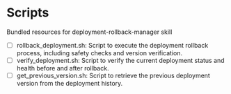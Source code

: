 # Scripts

Bundled resources for deployment-rollback-manager skill

- [ ] rollback_deployment.sh: Script to execute the deployment rollback process, including safety checks and version verification.
- [ ] verify_deployment.sh: Script to verify the current deployment status and health before and after rollback.
- [ ] get_previous_version.sh: Script to retrieve the previous deployment version from the deployment history.
